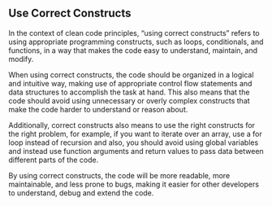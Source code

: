 ## Use Correct Constructs

In the context of clean code principles, “using correct constructs” refers to using appropriate programming constructs, such as loops, conditionals, and functions, in a way that makes the code easy to understand, maintain, and modify.

When using correct constructs, the code should be organized in a logical and intuitive way, making use of appropriate control flow statements and data structures to accomplish the task at hand. This also means that the code should avoid using unnecessary or overly complex constructs that make the code harder to understand or reason about.

Additionally, correct constructs also means to use the right constructs for the right problem, for example, if you want to iterate over an array, use a for loop instead of recursion and also, you should avoid using global variables and instead use function arguments and return values to pass data between different parts of the code.

By using correct constructs, the code will be more readable, more maintainable, and less prone to bugs, making it easier for other developers to understand, debug and extend the code.
